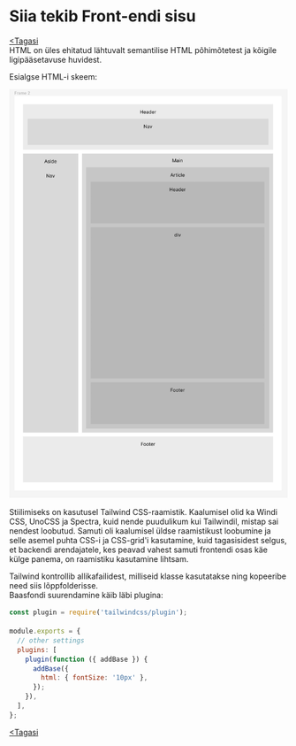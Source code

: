# Siia tekib Front-endi sisu

[<Tagasi](../../README.md)  
HTML on üles ehitatud lähtuvalt semantilise HTML põhimõtetest ja kõigile ligipääsetavuse huvidest.

Esialgse HTML-i skeem:

![Veebilehe skelett](images/html.jpg)

Stiilimiseks on kasutusel Tailwind CSS-raamistik. Kaalumisel olid ka Windi CSS, UnoCSS ja Spectra, kuid nende puudulikum kui Tailwindil, mistap sai nendest loobutud. Samuti oli kaalumisel üldse raamistikust loobumine ja selle asemel puhta CSS-i ja CSS-grid'i kasutamine, kuid tagasisidest selgus, et backendi arendajatele, kes peavad vahest samuti frontendi osas käe külge panema, on raamistiku kasutamine lihtsam.

Tailwind kontrollib allikafailidest, milliseid klasse kasutatakse ning kopeeribe need siis lõppfolderisse.  
Baasfondi suurendamine käib läbi plugina:

```javascript
const plugin = require('tailwindcss/plugin');

module.exports = {
  // other settings
  plugins: [
    plugin(function ({ addBase }) {
      addBase({
        html: { fontSize: '10px' },
      });
    }),
  ],
};
```

[<Tagasi](../../README.md)
